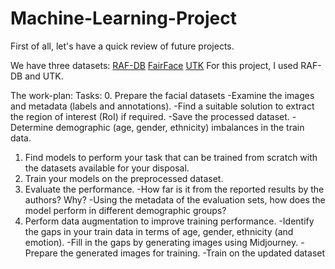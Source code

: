 # Machine-Learning-Project
First of all, let's have a quick review of future projects.


We have three datasets: 
[RAF-DB](http://www.whdeng.cn/raf/model1.html#dataset)
[FairFace](https://github.com/joojs/fairface)
[UTK](https://susanqq.github.io/UTKFace/)
For this project, I used RAF-DB and UTK.



The work-plan:
Tasks:
  0. Prepare the facial datasets 
      -Examine the images and metadata (labels and annotations).
      -Find a suitable solution to extract the region of interest (RoI) if required.
      -Save the processed dataset.
      -Determine demographic (age, gender, ethnicity) imbalances in the train data. 
  1. Find models to perform your task that can be trained from scratch with the datasets available for your disposal.
  2. Train your models on the preprocessed dataset.
  3. Evaluate the performance. 
      -How far is it from the reported results by the authors? Why?
      -Using the metadata of the evaluation sets, how does the model perform in different demographic groups?
  4. Perform data augmentation to improve training performance.
      -Identify the gaps in your train data in terms of age, gender, ethnicity (and emotion).
      -Fill in the gaps by generating images using Midjourney.
      -Prepare the generated images for training.
      -Train on the updated dataset
